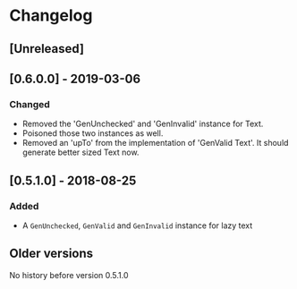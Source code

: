 # Changelog

## [Unreleased]

## [0.6.0.0] - 2019-03-06

### Changed

* Removed the 'GenUnchecked' and 'GenInvalid' instance for Text.
* Poisoned those two instances as well.
* Removed an 'upTo' from the implementation of 'GenValid Text'.
  It should generate better sized Text now.

## [0.5.1.0] - 2018-08-25

### Added

* A `GenUnchecked`, `GenValid` and `GenInvalid` instance for lazy text

## Older versions

No history before version 0.5.1.0

